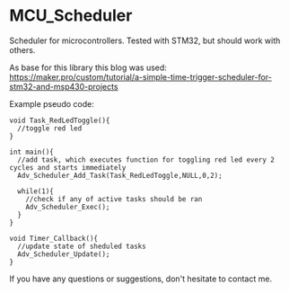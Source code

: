 # MCU_Scheduler
Scheduler for microcontrollers. Tested with STM32, but should work with others.

As base for this library this blog was used: https://maker.pro/custom/tutorial/a-simple-time-trigger-scheduler-for-stm32-and-msp430-projects

Example pseudo code:
```
void Task_RedLedToggle(){
  //toggle red led
}

int main(){
  //add task, which executes function for toggling red led every 2 cycles and starts immediately
  Adv_Scheduler_Add_Task(Task_RedLedToggle,NULL,0,2);
  
  while(1){
    //check if any of active tasks should be ran
    Adv_Scheduler_Exec();
  }
}

void Timer_Callback(){
  //update state of sheduled tasks
  Adv_Scheduler_Update();
}
```
If you have any questions or suggestions, don't hesitate to contact me.
